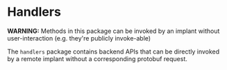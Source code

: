 Handlers
=========

__WARNING:__ Methods in this package can be invoked by an implant without user-interaction (e.g. they're publicly invoke-able)

The `handlers` package contains backend APIs that can be directly invoked by a remote implant without a corresponding protobuf request.
